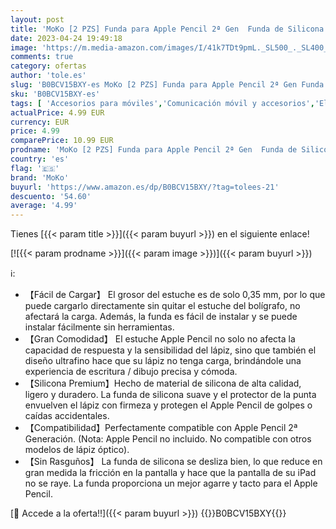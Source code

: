 ```yaml
---
layout: post
title: 'MoKo [2 PZS] Funda para Apple Pencil 2ª Gen  Funda de Silicona para Apple Pencil con Tip Cover  Funda Protectora de Silicona Accesorios de Agarre Compatible con Apple Pencil 2st  Sol + Panda'
date: 2023-04-24 19:49:18
image: 'https://m.media-amazon.com/images/I/41k7TDt9pmL._SL500_._SL400_.jpg'
comments: true
category: ofertas
author: 'tole.es'
slug: 'B0BCV15BXY-es MoKo [2 PZS] Funda para Apple Pencil 2ª Gen Funda de...'
sku: 'B0BCV15BXY-es'
tags: [ 'Accesorios para móviles','Comunicación móvil y accesorios','Electrónica','Partes y accesorios de lápices ópticos para tabletas','apple','moko','🇪🇸', ]
actualPrice: 4.99 EUR
currency: EUR
price: 4.99
comparePrice: 10.99 EUR
prodname: 'MoKo [2 PZS] Funda para Apple Pencil 2ª Gen  Funda de Silicona para Apple Pencil con Tip Cover  Funda Protectora de Silicona Accesorios de Agarre Compatible con Apple Pencil 2st  Sol + Panda'
country: 'es'
flag: '🇪🇸'
brand: 'MoKo'
buyurl: 'https://www.amazon.es/dp/B0BCV15BXY/?tag=tolees-21'
descuento: '54.60'
average: '4.99'
---
```


Tienes [{{< param title >}}]({{< param buyurl >}}) en el siguiente enlace!

[![{{< param prodname >}}]({{< param image >}})]({{< param buyurl >}})

ℹ️:

- 【Fácil de Cargar】 El grosor del estuche es de solo 0,35 mm, por lo que puede cargarlo directamente sin quitar el estuche del bolígrafo, no afectará la carga. Además, la funda es fácil de instalar y se puede instalar fácilmente sin herramientas.
- 【Gran Comodidad】 El estuche Apple Pencil no solo no afecta la capacidad de respuesta y la sensibilidad del lápiz, sino que también el diseño ultrafino hace que su lápiz no tenga carga, brindándole una experiencia de escritura / dibujo precisa y cómoda.
- 【Silicona Premium】Hecho de material de silicona de alta calidad, ligero y duradero. La funda de silicona suave y el protector de la punta envuelven el lápiz con firmeza y protegen el Apple Pencil de golpes o caídas accidentales.
- 【Compatibilidad】Perfectamente compatible con Apple Pencil 2ª Generación. (Nota: Apple Pencil no incluido. No compatible con otros modelos de lápiz óptico).
- 【Sin Rasguños】 La funda de silicona se desliza bien, lo que reduce en gran medida la fricción en la pantalla y hace que la pantalla de su iPad no se raye. La funda proporciona un mejor agarre y tacto para el Apple Pencil.

[🛒 Accede a la oferta!!]({{< param buyurl >}})
{{<world>}}B0BCV15BXY{{</world>}}
